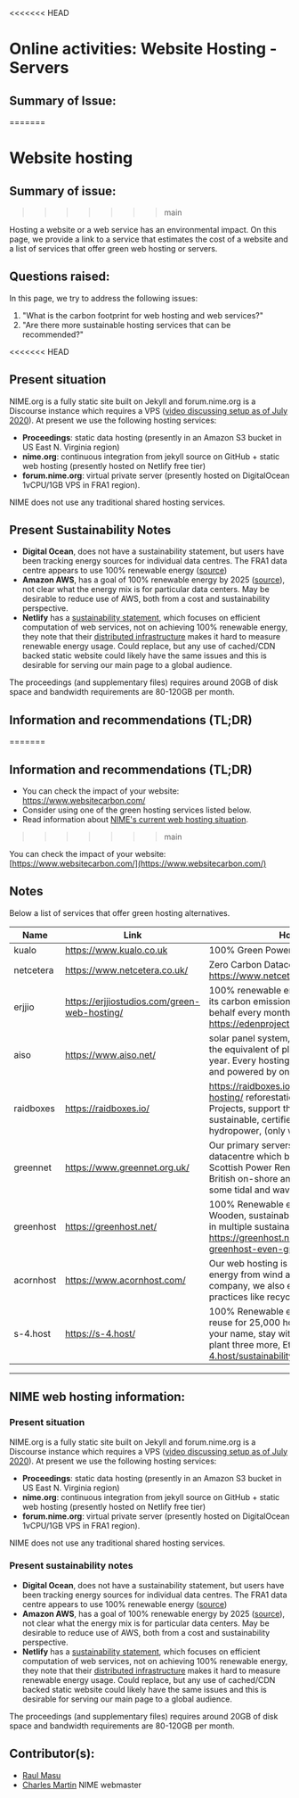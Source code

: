 <<<<<<< HEAD
# Online activities: Website Hosting - Servers

## Summary of Issue:
=======
# Website hosting

## Summary of issue: 
>>>>>>> main

Hosting a website or a web service has an environmental impact. On this page, we provide a link to a service that estimates the cost of a website and a list of services that offer green web hosting or servers.

## Questions raised:

In this page, we try to address the following issues:

1. "What is the carbon footprint for web hosting and web services?"
2. "Are there more sustainable hosting services that can be recommended?"

<<<<<<< HEAD
## Present situation

NIME.org is a fully static site built on Jekyll and forum.nime.org is a Discourse instance which requires a VPS \([video discussing setup as of July 2020](https://youtu.be/8p5HJh-DwBk)\). At present we use the following hosting services:

* **Proceedings**: static data hosting \(presently in an Amazon S3 bucket in US East N. Virginia region\)
* **nime.org**: continuous integration from jekyll source on GitHub + static web hosting \(presently hosted on Netlify free tier\)
* **forum.nime.org**: virtual private server \(presently hosted on DigitalOcean 1vCPU/1GB VPS in FRA1 region\).

NIME does not use any traditional shared hosting services.

## Present Sustainability Notes

* **Digital Ocean**, does not have a sustainability statement, but users have been tracking energy sources for individual data centres. The FRA1 data centre appears to use 100% renewable energy \([source](https://www.digitalocean.com/community/questions/what-kind-of-electricity-do-you-run-on)\)
* **Amazon AWS**, has a goal of 100% renewable energy by 2025 \([source](https://sustainability.aboutamazon.com/environment/the-cloud)\), not clear what the energy mix is for particular data centers. May be desirable to reduce use of AWS, both from a cost and sustainability perspective.
* **Netlify** has a [sustainability statement](https://www.netlify.com/sustainability/), which focuses on efficient computation of web services, not on achieving 100% renewable energy, they note that their [distributed infrastructure](https://community.netlify.com/t/is-netlify-powered-by-renewable-energy/3951) makes it hard to measure renewable energy usage. Could replace, but any use of cached/CDN backed static website could likely have the same issues and this is desirable for serving our main page to a global audience.

The proceedings \(and supplementary files\) requires around 20GB of disk space and bandwidth requirements are 80-120GB per month.

## Information and recommendations \(TL;DR\)
=======
## Information and recommendations (TL;DR)

- You can check the  impact of your website: https://www.websitecarbon.com/
- Consider using one of the green hosting services listed below.
- Read information about [NIME's current web hosting situation](#NIME-web-hosting-information).  
>>>>>>> main

You can check the impact of your website: [https://www.websitecarbon.com/](https://www.websitecarbon.com/)

## Notes

Below a list of services that offer green hosting alternatives.


|Name          | Link                       |  How is it green  |   cost web hosting | Server         |      
|------------- | -------------              | -------------     |  -------------     |-------------   |
|       kualo  |https://www.kualo.co.uk     | 100% Green Powered|  3 (10gb)- 10 (50gb)/month| 24 month|
|netcetera     |https://www.netcetera.co.uk/| Zero Carbon Datacentre https://www.netcetera.co.uk/datacentre/#green| 3 (5gb) 6.60 (20 gb) per month https://www.netcetera.co.uk/hosting/ | 55 (8 tb 512gb ram) 110 (10 tb 128 gb ram)|
|erjjio|https://erjjiostudios.com/green-web-hosting/| 100% renewable energy, optimise it to reduce its carbon emissions, and plant trees on your behalf every month, partenship with https://edenprojects.org/|5(10 GB)/month'7 (Unlimited disk storage)||
|aiso|https://www.aiso.net/| solar panel system, according to their count is the equivalent of planting 8 acres of trees per year. Every hosting account with AISO is green and powered by on-site solar.| $6.25 (10 GB )|10 (30gb 1gb ram), 45 (50 gb  4 gb ram) (many packages, two are examples)|
|raidboxes|https://raidboxes.io/|https://raidboxes.io/it/wordpress-green-hosting/  reforestation of Eden Reforestation Projects, support the Get Mads initiative, rely on sustainable, certified green electricity from hydropower, (only wordpress)|15 per month (1wordpress website 5gb ssd)|-|
|greennet|https://www.greennet.org.uk/|Our primary servers are located in a London datacentre which buys its electricity from Scottish Power Renewables, generated from British on-shore and off-shore wind as well as some tidal and wave power sources.| £108.00 inc. VAT per year (1bg)||
|greenhost|https://greenhost.net/| 100% Renewable energy from local windmills Wooden, sustainable office building  Participating in multiple sustainability projects https://greenhost.net/blog/2018/02/22/making-greenhost-even-greener/| € 51.00 / year (1000 MB ), € 108.00 / year 5 GB  https://greenhost.net/products/hosting/|€ 5.75 / month  (5 GB )https://greenhost.net/products/vps/
|acornhost|https://www.acornhost.com/|Our web hosting is powered by 100% green energy from wind and solar sources. As a company, we also embrace sustainable practices like recycling and tele-commuting. |$8.95 5GB space 100 GB bandwidth||
|s-4.host|https://s-4.host/|100% Renewable energy,Heat recovery and reuse for 25,000 homes,  we will plant a tree in your name, stay with us for a year and we will plant three more, Ethical partnerships https://s-4.host/sustainability/|50,000 visits €10 per month||

----

## NIME web hosting information:

### Present situation

NIME.org is a fully static site built on Jekyll and forum.nime.org is a Discourse instance which requires a VPS ([video discussing setup as of July 2020](https://youtu.be/8p5HJh-DwBk)). At present we use the following hosting services:

- **Proceedings**: static data hosting (presently in an Amazon S3 bucket in US East N. Virginia region)
- **nime.org**: continuous integration from jekyll source on GitHub + static web hosting (presently hosted on Netlify free tier)
- **forum.nime.org**: virtual private server (presently hosted on DigitalOcean 1vCPU/1GB VPS in FRA1 region).

NIME does not use any traditional shared hosting services.

### Present sustainability notes

- **Digital Ocean**, does not have a sustainability statement, but users have been tracking energy sources for individual data centres. The FRA1 data centre appears to use 100% renewable energy ([source](https://www.digitalocean.com/community/questions/what-kind-of-electricity-do-you-run-on))
- **Amazon AWS**, has a goal of 100% renewable energy by 2025 ([source](https://sustainability.aboutamazon.com/environment/the-cloud)), not clear what the energy mix is for particular data centers. May be desirable to reduce use of AWS, both from a cost and sustainability perspective.
- **Netlify** has a [sustainability statement](https://www.netlify.com/sustainability/), which focuses on efficient computation of web services, not on achieving 100% renewable energy, they note that their [distributed infrastructure](https://community.netlify.com/t/is-netlify-powered-by-renewable-energy/3951) makes it hard to measure renewable energy usage. Could replace, but any use of cached/CDN backed static website could likely have the same issues and this is desirable for serving our main page to a global audience.

The proceedings (and supplementary files) requires around 20GB of disk space and bandwidth requirements are 80-120GB per month.

## Contributor(s): 

- [Raul Masu](mailto:raul@raulmasu.org)
- [Charles Martin]() NIME webmaster


